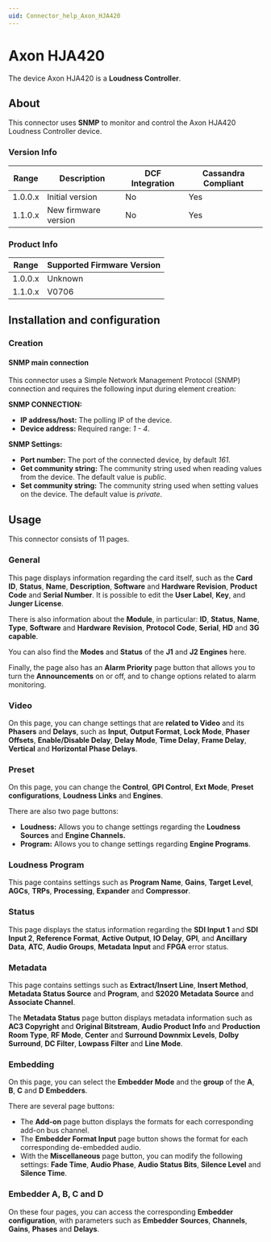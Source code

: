```yaml
---
uid: Connector_help_Axon_HJA420
---
```


# Axon HJA420

The device Axon HJA420 is a **Loudness Controller**.

## About

This connector uses **SNMP** to monitor and control the Axon HJA420 Loudness Controller device.

### Version Info

| **Range** | **Description**      | **DCF Integration** | **Cassandra Compliant** |
|------------------|----------------------|---------------------|-------------------------|
| 1.0.0.x          | Initial version      | No                  | Yes                     |
| 1.1.0.x          | New firmware version | No                  | Yes                     |

### Product Info

| Range | Supported Firmware Version |
|------------------|-----------------------------|
| 1.0.0.x          | Unknown                     |
| 1.1.0.x          | V0706                       |

## Installation and configuration

### Creation

#### SNMP main connection

This connector uses a Simple Network Management Protocol (SNMP) connection and requires the following input during element creation:

**SNMP CONNECTION:**

- **IP address/host:** The polling IP of the device.
- **Device address:** Required range: *1 - 4*.

**SNMP Settings:**

- **Port number:** The port of the connected device, by default *161.*
- **Get community string:** The community string used when reading values from the device. The default value is *public*.
- **Set community string:** The community string used when setting values on the device. The default value is *private*.

## Usage

This connector consists of 11 pages.

### General

This page displays information regarding the card itself, such as the **Card ID**, **Status**, **Name**, **Description**, **Software** and **Hardware Revision**, **Product Code** and **Serial Number**. It is possible to edit the **User Label**, **Key**, and **Junger License**.

There is also information about the **Module**, in particular: **ID**, **Status**, **Name**, **Type**, **Software** and **Hardware** **Revision**, **Protocol Code**, **Serial**, **HD** and **3G capable**.

You can also find the **Modes** and **Status** of the **J1** and **J2 Engines** here.

Finally, the page also has an **Alarm Priority** page button that allows you to turn the **Announcements** on or off, and to change options related to alarm monitoring.

### Video

On this page, you can change settings that are **related to Video** and its **Phasers** and **Delays**, such as **Input**, **Output Format**, **Lock Mode**, **Phaser Offsets**, **Enable/Disable Delay**, **Delay Mode**, **Time Delay**, **Frame Delay**, **Vertical** and **Horizontal Phase Delays**.

### Preset

On this page, you can change the **Control**, **GPI Control**, **Ext Mode**, **Preset configurations**, **Loudness Links** and **Engines**.

There are also two page buttons:

- **Loudness:** Allows you to change settings regarding the **Loudness Sources** and **Engine Channels.**
- **Program:** Allows you to change settings regarding **Engine Programs**.

### Loudness Program

This page contains settings such as **Program Name**, **Gains**, **Target Level**, **AGCs**, **TRPs**, **Processing**, **Expander** and **Compressor**.

### Status

This page displays the status information regarding the **SDI Input 1** and **SDI Input 2**, **Reference Format**, **Active Output**, **IO Delay**, **GPI**, and **Ancillary Data**, **ATC**, **Audio Groups**, **Metadata** **Input** and **FPGA** error status.

### Metadata

This page contains settings such as **Extract/Insert Line**, **Insert Method**, **Metadata Status Source** and **Program**, and **S2020 Metadata Source** and **Associate Channel**.

The **Metadata Status** page button displays metadata information such as **AC3 Copyright** and **Original Bitstream**, **Audio Product Info** and **Production Room Type**, **RF Mode**, **Center** and **Surround Downmix Levels**, **Dolby Surround**, **DC Filter**, **Lowpass Filter** and **Line Mode**.

### Embedding

On this page, you can select the **Embedder Mode** and the **group** of the **A**, **B**, **C** and **D** **Embedders**.

There are several page buttons:

- The **Add-on** page button displays the formats for each corresponding add-on bus channel.
- The **Embedder Format Input** page button shows the format for each corresponding de-embedded audio.
- With the **Miscellaneous** page button, you can modify the following settings: **Fade Time**, **Audio Phase**, **Audio Status Bits**, **Silence Level** and **Silence Time**.

### Embedder A, B, C and D

On these four pages, you can access the corresponding **Embedder** **configuration**, with parameters such as **Embedder** **Sources**, **Channels**, **Gains**, **Phases** and **Delays**.
